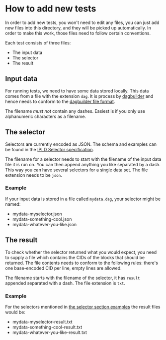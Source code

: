 How to add new tests
====================

In order to add new tests, you won't need to edit any files, you can just add new files into this directory, and they will be picked up automatically. In order to make this work, those files need to follow certain conventions.

Each test consists of three files:

 - The input data
 - The selector
 - The result


Input data
----------

For running tests, we need to have some data stored locally. This data comes from a file with the extension `dag`. It is process by [dagbuilder](https://github.com/vmx/dagbuilder) and hence needs to conform to the [dagbuilder file format](https://github.com/vmx/dagbuilder#the-file-format).

The filename *must not* contain any dashes. Easiest is if you only use alphanumeric characters as a filename.


The selector
-----------

Selectors are currently encoded as JSON. The schema and examples can be found in the [IPLD Selector specification](https://github.com/ipld/specs/blob/7ba014c1b6868514eb461db3c3126136b9250bdc/selectors/selectors.md).

The filename for a selector needs to start with the filename of the input data file it is run on. You can then append anything you like separated by a dash. This way you can have several selectors for a single data set. The file extension needs to be `json`.

### Example

If your input data is stored in a file called `mydata.dag`, your selector might be named:

 - mydata-myselector.json
 - mydata-something-cool.json
 - mydata-whatever-you-like.json


The result
----------

To check whether the selector returned what you would expect, you need to supply a file which contains the CIDs of the blocks that should be returned. The file contents needs to conform to the following rules: there's one base-encoded CID per line, empty lines are allowed.

The filename starts with the filename of the selector, it has `result` appended separated with a dash. The file extension is `txt`.

### Example

For the selectors mentioned in [the selector section examples](#the-selector) the result files would be:

 - mydata-myselector-result.txt
 - mydata-something-cool-result.txt
 - mydata-whatever-you-like-result.txt
